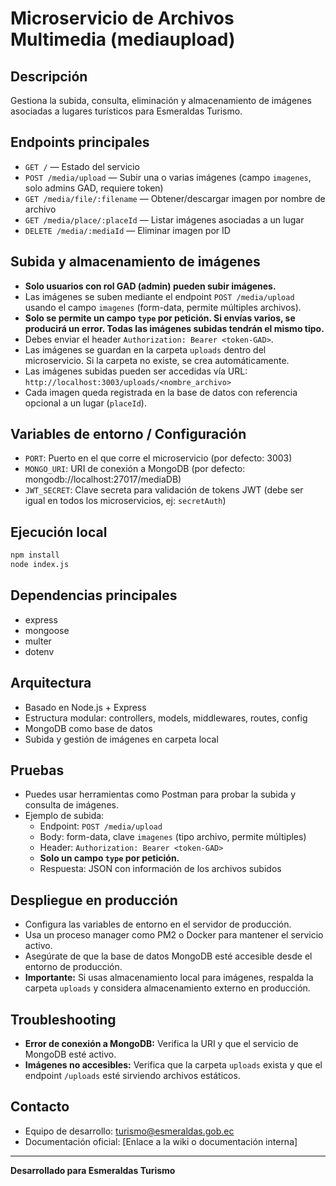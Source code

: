 # Microservicio de Archivos Multimedia (mediaupload)

## Descripción
Gestiona la subida, consulta, eliminación y almacenamiento de imágenes asociadas a lugares turísticos para Esmeraldas Turismo.

## Endpoints principales
- `GET /` — Estado del servicio
- `POST /media/upload` — Subir una o varias imágenes (campo `imagenes`, solo admins GAD, requiere token)
- `GET /media/file/:filename` — Obtener/descargar imagen por nombre de archivo
- `GET /media/place/:placeId` — Listar imágenes asociadas a un lugar
- `DELETE /media/:mediaId` — Eliminar imagen por ID

## Subida y almacenamiento de imágenes
- **Solo usuarios con rol GAD (admin) pueden subir imágenes.**
- Las imágenes se suben mediante el endpoint `POST /media/upload` usando el campo `imagenes` (form-data, permite múltiples archivos).
- **Solo se permite un campo `type` por petición. Si envías varios, se producirá un error. Todas las imágenes subidas tendrán el mismo tipo.**
- Debes enviar el header `Authorization: Bearer <token-GAD>`.
- Las imágenes se guardan en la carpeta `uploads` dentro del microservicio. Si la carpeta no existe, se crea automáticamente.
- Las imágenes subidas pueden ser accedidas vía URL: `http://localhost:3003/uploads/<nombre_archivo>`
- Cada imagen queda registrada en la base de datos con referencia opcional a un lugar (`placeId`).

## Variables de entorno / Configuración
- `PORT`: Puerto en el que corre el microservicio (por defecto: 3003)
- `MONGO_URI`: URI de conexión a MongoDB (por defecto: mongodb://localhost:27017/mediaDB)
- `JWT_SECRET`: Clave secreta para validación de tokens JWT (debe ser igual en todos los microservicios, ej: `secretAuth`)

## Ejecución local
```bash
npm install
node index.js
```

## Dependencias principales
- express
- mongoose
- multer
- dotenv

## Arquitectura
- Basado en Node.js + Express
- Estructura modular: controllers, models, middlewares, routes, config
- MongoDB como base de datos
- Subida y gestión de imágenes en carpeta local

## Pruebas
- Puedes usar herramientas como Postman para probar la subida y consulta de imágenes.
- Ejemplo de subida:
  - Endpoint: `POST /media/upload`
  - Body: form-data, clave `imagenes` (tipo archivo, permite múltiples)
  - Header: `Authorization: Bearer <token-GAD>`
  - **Solo un campo `type` por petición.**
  - Respuesta: JSON con información de los archivos subidos

## Despliegue en producción
- Configura las variables de entorno en el servidor de producción.
- Usa un proceso manager como PM2 o Docker para mantener el servicio activo.
- Asegúrate de que la base de datos MongoDB esté accesible desde el entorno de producción.
- **Importante:** Si usas almacenamiento local para imágenes, respalda la carpeta `uploads` y considera almacenamiento externo en producción.

## Troubleshooting
- **Error de conexión a MongoDB:** Verifica la URI y que el servicio de MongoDB esté activo.
- **Imágenes no accesibles:** Verifica que la carpeta `uploads` exista y que el endpoint `/uploads` esté sirviendo archivos estáticos.

## Contacto
- Equipo de desarrollo: turismo@esmeraldas.gob.ec
- Documentación oficial: [Enlace a la wiki o documentación interna]

---

**Desarrollado para Esmeraldas Turismo** 